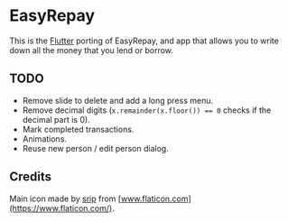 # EasyRepay

This is the [Flutter](https://flutter.dev) porting of EasyRepay, and app that allows you to write down all the money that you lend or borrow.

## TODO

- Remove slide to delete and add a long press menu.
- Remove decimal digits (`x.remainder(x.floor()) == 0` checks if the decimal part is 0).
- Mark completed transactions.
- Animations.
- Reuse new person / edit person dialog.

## Credits

Main icon made by [srip](https://www.flaticon.com/authors/srip) from [www.flaticon.com](https://www.flaticon.com/).
